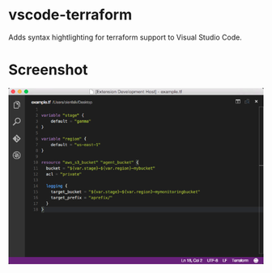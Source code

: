 # vscode-terraform
Adds syntax hightlighting for terraform support to Visual Studio Code.

# Screenshot

![Syntax Highlighting](screenshot.png)